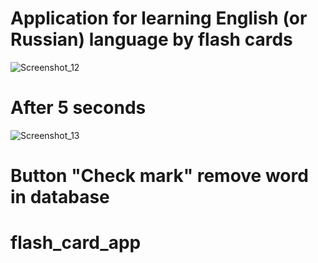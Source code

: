 # Application for learning English (or Russian) language by flash cards

![Screenshot_12](https://user-images.githubusercontent.com/60806892/129451227-8d3a54ce-9f5c-490b-8726-9068f1d77528.png)

# After 5 seconds
![Screenshot_13](https://user-images.githubusercontent.com/60806892/129451231-8a030fe9-07a5-4c6a-b038-05dab5806eb0.png)
# Button "Check mark" remove word in database

# flash_card_app
